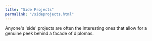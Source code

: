 ```yaml
---
title: "Side Projects"
permalink: "/sideprojects.html"
---
```


Anyone's 'side' projects are often the interesting ones that allow for a genuine peek behind a facade of diplomas. 